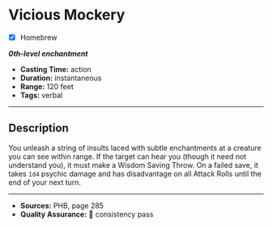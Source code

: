 # Vicious Mockery
- [x] Homebrew

***0th-level enchantment***
- **Casting Time:** action
- **Duration:** instantaneous
- **Range:** 120 feet
- **Tags:** verbal

---

## Description
You unleash a string of insults laced with subtle enchantments at a creature you can see within range.
If the target can hear you (though it need not understand you), it must make a Wisdom Saving Throw.
On a failed save, it takes `1d4` psychic damage and has disadvantage on all Attack Rolls until the end of your next turn.

---

- **Sources:** PHB, page 285
- **Quality Assurance:** :star2: consistency pass
